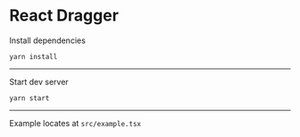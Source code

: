 # React Dragger

Install dependencies

`yarn install`

---

Start dev server

`yarn start`

---

Example locates at `src/example.tsx`